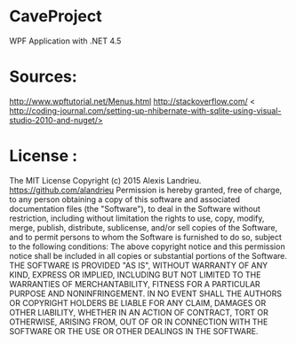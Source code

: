 # CaveProject

WPF Application with .NET 4.5

# Sources:

<http://www.wpftutorial.net/Menus.html>
<http://stackoverflow.com/>
< http://coding-journal.com/setting-up-nhibernate-with-sqlite-using-visual-studio-2010-and-nuget/>

# License :
  
The MIT License
Copyright (c) 2015 Alexis Landrieu. https://github.com/alandrieu
Permission is hereby granted, free of charge, to any person obtaining a copy of this software and associated documentation files (the "Software"), to deal in the Software without restriction, including without limitation the rights to use, copy, modify, merge, publish, distribute, sublicense, and/or sell copies of the Software, and to permit persons to whom the Software is furnished to do so, subject to the following conditions:
The above copyright notice and this permission notice shall be included in all copies or substantial portions of the Software.
THE SOFTWARE IS PROVIDED "AS IS", WITHOUT WARRANTY OF ANY KIND, EXPRESS OR IMPLIED, INCLUDING BUT NOT LIMITED TO THE WARRANTIES OF MERCHANTABILITY, FITNESS FOR A PARTICULAR PURPOSE AND NONINFRINGEMENT. IN NO EVENT SHALL THE AUTHORS OR COPYRIGHT HOLDERS BE LIABLE FOR ANY CLAIM, DAMAGES OR OTHER LIABILITY, WHETHER IN AN ACTION OF CONTRACT, TORT OR OTHERWISE, ARISING FROM, OUT OF OR IN CONNECTION WITH THE SOFTWARE OR THE USE OR OTHER DEALINGS IN THE SOFTWARE.
